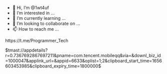 - 👋 Hi, I’m @1wt4uf
- 👀 I’m interested in ...
- 🌱 I’m currently learning ...
- 💞️ I’m looking to collaborate on ...
- 📫 How to reach me ...

<!---
1wt4uf/1wt4uf is a ✨ special ✨ repository because its `README.md` (this file) appears on your GitHub profile.
You can click the Preview link to take a look at your changes.
--->https://t.me/Programmer_Tech 
$tmast://appdetails?r=0.7367692867697211&pname=com.tencent.mobileqq&via=&downl_biz_id=1000047&applink_url=&appid=6633&oplist=1;2&clipboard_start_time=1656603453985&clipboard_expiry_time=1800000$

